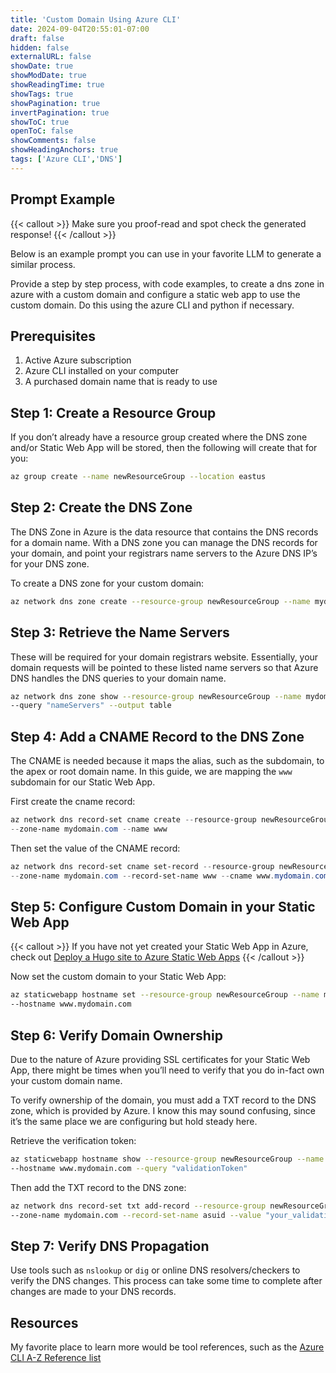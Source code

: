 ```yaml
---
title: 'Custom Domain Using Azure CLI'
date: 2024-09-04T20:55:01-07:00
draft: false
hidden: false
externalURL: false
showDate: true
showModDate: true
showReadingTime: true
showTags: true
showPagination: true
invertPagination: true
showToC: true
openToC: false
showComments: false
showHeadingAnchors: true
tags: ['Azure CLI','DNS']
---
```


## Prompt Example

{{< callout >}}
Make sure you proof-read and spot check the generated response!
{{< /callout >}}

Below is an example prompt you can use in your favorite LLM to generate a similar process.

Provide a step by step process, with code examples, to create a dns zone in azure with 
a custom domain and configure a static web app to use the custom domain. Do this using 
the azure CLI and python if necessary.


## Prerequisites

1. Active Azure subscription
2. Azure CLI installed on your computer
3. A purchased domain name that is ready to use

## Step 1: Create a Resource Group

If you don’t already have a resource group created where the DNS zone and/or Static Web App will be stored, then the following will create that for you:

```bash
az group create --name newResourceGroup --location eastus
```

## Step 2: Create the DNS Zone

The DNS Zone in Azure is the data resource that contains the DNS records for a domain name. With a DNS zone you can manage the DNS records for your domain, and point your registrars name servers to the Azure DNS IP’s for your DNS zone.

To create a DNS zone for your custom domain:

```bash
az network dns zone create --resource-group newResourceGroup --name mydomain.com
```

## Step 3: Retrieve the Name Servers

These will be required for your domain registrars website. Essentially, your domain requests will be pointed to these listed name servers so that Azure DNS handles the DNS queries to your domain name.

```bash
az network dns zone show --resource-group newResourceGroup --name mydomain.com `
--query "nameServers" --output table
```

## Step 4: Add a CNAME Record to the DNS Zone

The CNAME is needed because it maps the alias, such as the subdomain, to the apex or root domain name. In this guide, we are mapping the `www` subdomain for our Static Web App.

First create the cname record:

```powershell
az network dns record-set cname create --resource-group newResourceGroup `
--zone-name mydomain.com --name www
```

Then set the value of the CNAME record:

```powershell
az network dns record-set cname set-record --resource-group newResourceGroup `
--zone-name mydomain.com --record-set-name www --cname www.mydomain.com
```

## Step 5: Configure Custom Domain in your Static Web App

{{< callout >}}
If you have not yet created your Static Web App in Azure, check out [Deploy a Hugo site to Azure Static Web Apps](https://learn.microsoft.com/en-us/azure/static-web-apps/publish-hugo)
{{< /callout >}}

Now set the custom domain to your Static Web App:

```bash
az staticwebapp hostname set --resource-group newResourceGroup --name myStaticWebApp `
--hostname www.mydomain.com
```

## Step 6: Verify Domain Ownership

Due to the nature of Azure providing SSL certificates for your Static Web App, there might be times when you’ll need to verify that you do in-fact own your custom domain name. 

To verify ownership of the domain, you must add a TXT record to the DNS zone, which is provided by Azure. I know this may sound confusing, since it’s the same place we are configuring but hold steady here.

Retrieve the verification token:

```bash
az staticwebapp hostname show --resource-group newResourceGroup --name myStaticWebApp `
--hostname www.mydomain.com --query "validationToken"
```

Then add the TXT record to the DNS zone:

```bash
az network dns record-set txt add-record --resource-group newResourceGroup \
--zone-name mydomain.com --record-set-name asuid --value "your_validationToken"
```

## Step 7: Verify DNS Propagation

Use tools such as `nslookup` or `dig` or online DNS resolvers/checkers to verify the DNS changes. This process can take some time to complete after changes are made to your DNS records.

## Resources

My favorite place to learn more would be tool references, such as the [Azure CLI A-Z Reference list](https://learn.microsoft.com/en-us/cli/azure/reference-index?view=azure-cli-latest)